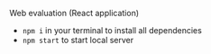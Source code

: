 Web evaluation (React application)
- `npm i` in your terminal to install all dependencies
- `npm start` to start local server
